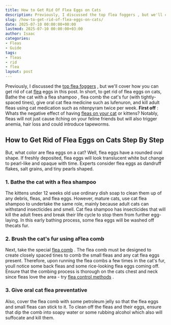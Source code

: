 ```yaml
---
title: How to Get Rid Of Flea Eggs on Cats
description: Previously, I discussed the top flea foggers , but we'll cover how you can get rid of cat flea eggs in this post. In short, to get rid of flea eggs on cats,...
slug: /how-to-get-rid-of-flea-eggs-on-cats/
date: 2025-07-10 00:00:00+00:00
lastmod: 2025-07-10 00:00:00+03:00
author: Isaac
categories:
- Fleas
- Guide
tags:
- fleas
- rid
- flea
layout: post
---
```

Previously, I discussed the
[top flea foggers](https://pestpolicy.com/best-fogger-for-[fleas](https://pestpolicy.com/getting-rid-of-fleas-in-the-carpet/)/)
, but we'll cover how you can get rid of cat [flea](https://pestpolicy.com/how-to-get-rid-of-fleas/) eggs in this post.
In short, to get rid of flea eggs on cats, Bathe the
cat with a flea shampoo
, flea comb the cat's fur (with tightly-spaced tines), give oral
cat flea medicine
such as lufenuron, and kill adult fleas using cat medication such as nitenpyram twice per week.
**First off**
: Whats the negative effect of having
[fleas on your cat](https://entnemdept.ufl.edu/creatures/urban/occas/catflea.htm)
or kittens? Notably, fleas will not just cause itching on your feline friends but will also trigger anemia, hair loss and could introduce tapeworms.

## **How to Get Rid of Flea Eggs on Cats Step By Step**
But, what color are flea eggs on a cat? Well, flea eggs have a rounded oval shape. If freshly deposited,
flea eggs
will look translucent white but change to pearl-like and opaque with time. Experts consider
flea eggs as dandruff
flakes, salt grains, and tiny pearls shaped.
### 1. Bathe the cat with a flea shampoo
The kittens under 12 weeks old use ordinary
dish soap
to clean them up of any debris, fleas, and flea eggs.
However, mature cats, use cat
flea shampoo
to undertake the same role, mainly because adult cats can withstand insecticides and smell.
Cat flea shampoo has insecticides that will kill the adult frees and break their life cycle to stop them from further egg-laying. In this early bathing process, some
flea eggs will be washed
off thecats fur.
### 2. Brush the cat's fur using aFlea comb
Next, take the special
[flea comb](https://pestpolicy.com/best-flea-combs-for-dogs/)
. The flea comb must be designed to create closely spaced tines to comb the small fleas and any cat flea eggs present.
Therefore, upon running the
flea combs
a few times in the cat's fur, youll notice some back fleas and some rice-looking flea eggs coming off.
Ensure that the combing process is thorough on the cats chest and neck since fleas love the area - try
[flea control methods](http://ipm.ucanr.edu/PMG/PESTNOTES/pn7419.html)
.
### 3. Give oral cat flea preventative
Also, cover the flea comb with some petroleum jelly so that the flea eggs and small fleas can stick to it.
To clean off the fleas and their eggs, ensure that dip the comb into soapy water or some
rubbing alcohol
 which also will suffocate and kill them.
